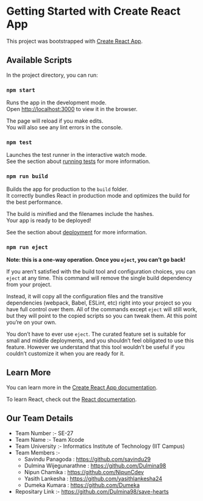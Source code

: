 # Getting Started with Create React App

This project was bootstrapped with [Create React App](https://github.com/facebook/create-react-app).

## Available Scripts

In the project directory, you can run:

### `npm start`

Runs the app in the development mode.\
Open [http://localhost:3000](http://localhost:3000) to view it in the browser.

The page will reload if you make edits.\
You will also see any lint errors in the console.

### `npm test`

Launches the test runner in the interactive watch mode.\
See the section about [running tests](https://facebook.github.io/create-react-app/docs/running-tests) for more information.

### `npm run build`

Builds the app for production to the `build` folder.\
It correctly bundles React in production mode and optimizes the build for the best performance.

The build is minified and the filenames include the hashes.\
Your app is ready to be deployed!

See the section about [deployment](https://facebook.github.io/create-react-app/docs/deployment) for more information.

### `npm run eject`

**Note: this is a one-way operation. Once you `eject`, you can’t go back!**

If you aren’t satisfied with the build tool and configuration choices, you can `eject` at any time. This command will remove the single build dependency from your project.

Instead, it will copy all the configuration files and the transitive dependencies (webpack, Babel, ESLint, etc) right into your project so you have full control over them. All of the commands except `eject` will still work, but they will point to the copied scripts so you can tweak them. At this point you’re on your own.

You don’t have to ever use `eject`. The curated feature set is suitable for small and middle deployments, and you shouldn’t feel obligated to use this feature. However we understand that this tool wouldn’t be useful if you couldn’t customize it when you are ready for it.

## Learn More

You can learn more in the [Create React App documentation](https://facebook.github.io/create-react-app/docs/getting-started).

To learn React, check out the [React documentation](https://reactjs.org/).

## Our Team Details

* Team Number :- SE-27
* Team Name :- Team Xcode
* Team University :- Informatics Institute of Technology (IIT Campus)
* Team Members :-
       <html>
         <ul>
             <li> Savindu Panagoda : https://github.com/savindu29 </li>
             <li> Dulmina Wijegunarathne : https://github.com/Dulmina98 </li>
             <li> Nipun Chamika : https://github.com/NipunCdev </li>
             <li> Yasith Lankesha : https://github.com/yasithlankesha24 </li>
             <li> Dumeka Kumara : https://github.com/Dumeka </li>
         </ul>
       </html>
* Repositary Link :- https://github.com/Dulmina98/save-hearts